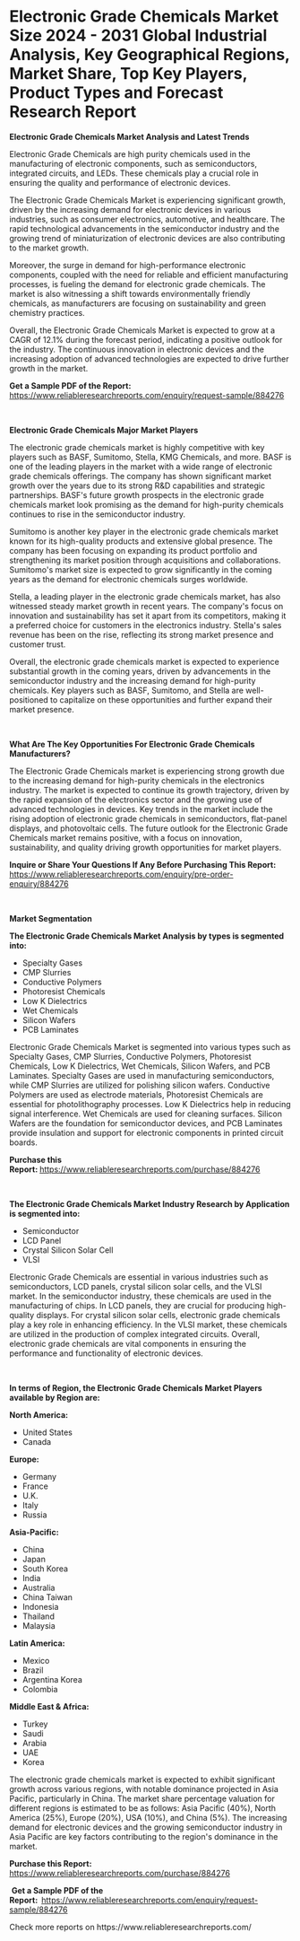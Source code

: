 <p><h1>Electronic Grade Chemicals Market Size 2024 - 2031 Global Industrial Analysis, Key Geographical Regions, Market Share, Top Key Players, Product Types and Forecast Research Report</h1></p><p><strong>Electronic Grade Chemicals Market Analysis and Latest Trends</strong></p>
<p><p>Electronic Grade Chemicals are high purity chemicals used in the manufacturing of electronic components, such as semiconductors, integrated circuits, and LEDs. These chemicals play a crucial role in ensuring the quality and performance of electronic devices.</p><p>The Electronic Grade Chemicals Market is experiencing significant growth, driven by the increasing demand for electronic devices in various industries, such as consumer electronics, automotive, and healthcare. The rapid technological advancements in the semiconductor industry and the growing trend of miniaturization of electronic devices are also contributing to the market growth.</p><p>Moreover, the surge in demand for high-performance electronic components, coupled with the need for reliable and efficient manufacturing processes, is fueling the demand for electronic grade chemicals. The market is also witnessing a shift towards environmentally friendly chemicals, as manufacturers are focusing on sustainability and green chemistry practices.</p><p>Overall, the Electronic Grade Chemicals Market is expected to grow at a CAGR of 12.1% during the forecast period, indicating a positive outlook for the industry. The continuous innovation in electronic devices and the increasing adoption of advanced technologies are expected to drive further growth in the market.</p></p>
<p><strong>Get a Sample PDF of the Report:&nbsp;</strong> <a href="https://www.reliableresearchreports.com/enquiry/request-sample/884276">https://www.reliableresearchreports.com/enquiry/request-sample/884276</a></p>
<p>&nbsp;</p>
<p><strong>Electronic Grade Chemicals Major Market Players</strong></p>
<p><p>The electronic grade chemicals market is highly competitive with key players such as BASF, Sumitomo, Stella, KMG Chemicals, and more. BASF is one of the leading players in the market with a wide range of electronic grade chemicals offerings. The company has shown significant market growth over the years due to its strong R&D capabilities and strategic partnerships. BASF's future growth prospects in the electronic grade chemicals market look promising as the demand for high-purity chemicals continues to rise in the semiconductor industry.</p><p>Sumitomo is another key player in the electronic grade chemicals market known for its high-quality products and extensive global presence. The company has been focusing on expanding its product portfolio and strengthening its market position through acquisitions and collaborations. Sumitomo's market size is expected to grow significantly in the coming years as the demand for electronic chemicals surges worldwide.</p><p>Stella, a leading player in the electronic grade chemicals market, has also witnessed steady market growth in recent years. The company's focus on innovation and sustainability has set it apart from its competitors, making it a preferred choice for customers in the electronics industry. Stella's sales revenue has been on the rise, reflecting its strong market presence and customer trust.</p><p>Overall, the electronic grade chemicals market is expected to experience substantial growth in the coming years, driven by advancements in the semiconductor industry and the increasing demand for high-purity chemicals. Key players such as BASF, Sumitomo, and Stella are well-positioned to capitalize on these opportunities and further expand their market presence.</p></p>
<p>&nbsp;</p>
<p><strong>What Are The Key Opportunities For Electronic Grade Chemicals Manufacturers?</strong></p>
<p><p>The Electronic Grade Chemicals market is experiencing strong growth due to the increasing demand for high-purity chemicals in the electronics industry. The market is expected to continue its growth trajectory, driven by the rapid expansion of the electronics sector and the growing use of advanced technologies in devices. Key trends in the market include the rising adoption of electronic grade chemicals in semiconductors, flat-panel displays, and photovoltaic cells. The future outlook for the Electronic Grade Chemicals market remains positive, with a focus on innovation, sustainability, and quality driving growth opportunities for market players.</p></p>
<p><strong>Inquire or Share Your Questions If Any Before Purchasing This Report:</strong> <a href="https://www.reliableresearchreports.com/enquiry/pre-order-enquiry/884276">https://www.reliableresearchreports.com/enquiry/pre-order-enquiry/884276</a></p>
<p>&nbsp;</p>
<p><strong>Market Segmentation</strong></p>
<p><strong>The Electronic Grade Chemicals Market Analysis by types is segmented into:</strong></p>
<p><ul><li>Specialty Gases</li><li>CMP Slurries</li><li>Conductive Polymers</li><li>Photoresist Chemicals</li><li>Low K Dielectrics</li><li>Wet Chemicals</li><li>Silicon Wafers</li><li>PCB Laminates</li></ul></p>
<p><p>Electronic Grade Chemicals Market is segmented into various types such as Specialty Gases, CMP Slurries, Conductive Polymers, Photoresist Chemicals, Low K Dielectrics, Wet Chemicals, Silicon Wafers, and PCB Laminates. Specialty Gases are used in manufacturing semiconductors, while CMP Slurries are utilized for polishing silicon wafers. Conductive Polymers are used as electrode materials, Photoresist Chemicals are essential for photolithography processes. Low K Dielectrics help in reducing signal interference. Wet Chemicals are used for cleaning surfaces. Silicon Wafers are the foundation for semiconductor devices, and PCB Laminates provide insulation and support for electronic components in printed circuit boards.</p></p>
<p><strong>Purchase this Report:&nbsp;</strong><a href="https://www.reliableresearchreports.com/purchase/884276">https://www.reliableresearchreports.com/purchase/884276</a></p>
<p>&nbsp;</p>
<p><strong>The Electronic Grade Chemicals Market Industry Research by Application is segmented into:</strong></p>
<p><ul><li>Semiconductor</li><li>LCD Panel</li><li>Crystal Silicon Solar Cell</li><li>VLSI</li></ul></p>
<p><p>Electronic Grade Chemicals are essential in various industries such as semiconductors, LCD panels, crystal silicon solar cells, and the VLSI market. In the semiconductor industry, these chemicals are used in the manufacturing of chips. In LCD panels, they are crucial for producing high-quality displays. For crystal silicon solar cells, electronic grade chemicals play a key role in enhancing efficiency. In the VLSI market, these chemicals are utilized in the production of complex integrated circuits. Overall, electronic grade chemicals are vital components in ensuring the performance and functionality of electronic devices.</p></p>
<p>&nbsp;</p>
<p><strong>In terms of Region, the Electronic Grade Chemicals Market Players available by Region are:</strong></p>
<p>
    <p> <strong> North America: </strong>
        <ul>
            <li>United States</li>
            <li>Canada</li>
        </ul>
        </p> 
    <p> <strong> Europe: </strong>
        <ul>
            <li>Germany</li>
            <li>France</li>
            <li>U.K.</li>
            <li>Italy</li>
            <li>Russia</li>
        </ul>
        </p> 
    <p> <strong> Asia-Pacific: </strong>
        <ul>
            <li>China</li>
            <li>Japan</li>
            <li>South Korea</li>
            <li>India</li>
            <li>Australia</li>
            <li>China Taiwan</li>
            <li>Indonesia</li>
            <li>Thailand</li>
            <li>Malaysia</li>
        </ul>
        </p> 
    <p> <strong> Latin America: </strong>
        <ul>
            <li>Mexico</li>
            <li>Brazil</li>
            <li>Argentina Korea</li>
            <li>Colombia</li>
        </ul>
        </p> 
    <p> <strong> Middle East & Africa: </strong>
        <ul>
            <li>Turkey</li>
            <li>Saudi</li>
            <li>Arabia</li>
            <li>UAE</li>
            <li>Korea</li>
        </ul>
    </p>
    </p>
<p><p>The electronic grade chemicals market is expected to exhibit significant growth across various regions, with notable dominance projected in Asia Pacific, particularly in China. The market share percentage valuation for different regions is estimated to be as follows: Asia Pacific (40%), North America (25%), Europe (20%), USA (10%), and China (5%). The increasing demand for electronic devices and the growing semiconductor industry in Asia Pacific are key factors contributing to the region's dominance in the market.</p></p>
<p><strong>Purchase this Report: </strong><a href="https://www.reliableresearchreports.com/purchase/884276">https://www.reliableresearchreports.com/purchase/884276</a></p>
<p>&nbsp;<strong>Get a Sample PDF of the Report:&nbsp;&nbsp;</strong><a href="https://www.reliableresearchreports.com/enquiry/request-sample/884276">https://www.reliableresearchreports.com/enquiry/request-sample/884276</a></p>
<p><strong></strong></p>
<p>Check more reports on https://www.reliableresearchreports.com/</p>